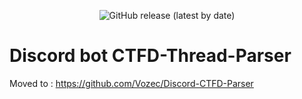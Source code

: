 <p align="center">
  <img alt="GitHub release (latest by date)" src="https://img.shields.io/badge/Version-2.0-blue.svg">
</p>

# Discord bot CTFD-Thread-Parser

Moved to : https://github.com/Vozec/Discord-CTFD-Parser
